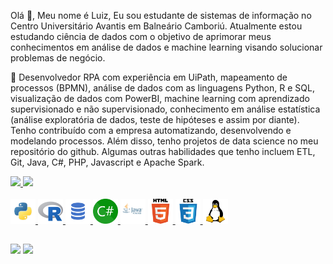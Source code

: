 Olá 👋, Meu nome é Luiz, Eu sou estudante de sistemas de informação no Centro Universitário Avantis em Balneário Camboriú. Atualmente estou estudando ciência de dados com o objetivo de aprimorar meus conhecimentos em análise de dados e machine learning visando solucionar problemas de negócio.

🔸 Desenvolvedor RPA com experiência em UiPath, mapeamento de processos (BPMN), análise de dados com as linguagens Python, R e SQL, visualização de dados com PowerBI, machine learning com aprendizado supervisionado e não supervisionado, conhecimento em análise estatística (análise exploratória de dados, teste de hipóteses e assim por diante). Tenho contribuído com a empresa automatizando, desenvolvendo e modelando processos. Além disso, tenho projetos de data science no meu repositório do github. Algumas outras habilidades que tenho incluem ETL, Git, Java, C#, PHP, Javascript e Apache Spark.

<div style="display: inline_block">
  <a href="https://github.com/luizfmello01">
  <img height="170em" src="https://github-readme-stats.vercel.app/api?username=luizfmello01&show_icons=true&theme=dracula&include_all_commits=true&count_private=true"/>
  <img height="170em" src="https://github-readme-stats.vercel.app/api/top-langs/?username=luizfmello01&layout=compact&langs_count=10&theme=dracula"/>
</div>

<div style="display: inline_block"><br>
  <img height="40" width="40" src="https://raw.githubusercontent.com/github/explore/80688e429a7d4ef2fca1e82350fe8e3517d3494d/topics/python/python.png">
  <img height="40" width="40" src="https://raw.githubusercontent.com/github/explore/80688e429a7d4ef2fca1e82350fe8e3517d3494d/topics/r/r.png">
  <img height="40" width="40" src="https://raw.githubusercontent.com/github/explore/80688e429a7d4ef2fca1e82350fe8e3517d3494d/topics/sql/sql.png">
  <img height="40" width="40" src="https://raw.githubusercontent.com/github/explore/80688e429a7d4ef2fca1e82350fe8e3517d3494d/topics/csharp/csharp.png">
  <img height="40" width="40" src="https://raw.githubusercontent.com/github/explore/80688e429a7d4ef2fca1e82350fe8e3517d3494d/topics/java/java.png">
  <img height="40" width="40" src="https://raw.githubusercontent.com/github/explore/80688e429a7d4ef2fca1e82350fe8e3517d3494d/topics/html/html.png">
  <img height="40" width="40" src="https://raw.githubusercontent.com/github/explore/80688e429a7d4ef2fca1e82350fe8e3517d3494d/topics/css/css.png">
  <img height="40" width="40" src="https://raw.githubusercontent.com/github/explore/80688e429a7d4ef2fca1e82350fe8e3517d3494d/topics/linux/linux.png">
</div>

##

<div> 
  <a href="mailto:luizf.mello@hotmail.com"><img src="https://img.shields.io/badge/-Outlook-%23333?style=for-the-badge&logo=gmail&logoColor=white" target="_blank"></a>
  <a href="https://www.linkedin.com/in/luizfmello01/" target="_blank"><img src="https://img.shields.io/badge/-LinkedIn-%230077B5?style=for-the-badge&logo=linkedin&logoColor=white" target="_blank"></a> 
</div>
